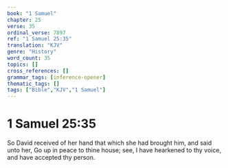 ```yaml
---
book: "1 Samuel"
chapter: 25
verse: 35
ordinal_verse: 7897
ref: "1 Samuel 25:35"
translation: "KJV"
genre: "History"
word_count: 35
topics: []
cross_references: []
grammar_tags: [inference-opener]
thematic_tags: []
tags: ["Bible","KJV","1 Samuel"]
---
```


# 1 Samuel 25:35

So David received of her hand that which she had brought him, and said unto her, Go up in peace to thine house; see, I have hearkened to thy voice, and have accepted thy person.
